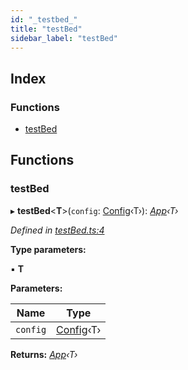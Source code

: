 ```yaml
---
id: "_testbed_"
title: "testBed"
sidebar_label: "testBed"
---
```


## Index

### Functions

* [testBed](_testbed_.md#testbed)

## Functions

###  testBed

▸ **testBed**<**T**>(`config`: [Config](../interfaces/_interfaces_.config.md)‹T›): *[App](../interfaces/_interfaces_.app.md)‹T›*

*Defined in [testBed.ts:4](https://github.com/unadlib/reactant/blob/72dc788/packages/reactant/src/testBed.ts#L4)*

**Type parameters:**

▪ **T**

**Parameters:**

Name | Type |
------ | ------ |
`config` | [Config](../interfaces/_interfaces_.config.md)‹T› |

**Returns:** *[App](../interfaces/_interfaces_.app.md)‹T›*
